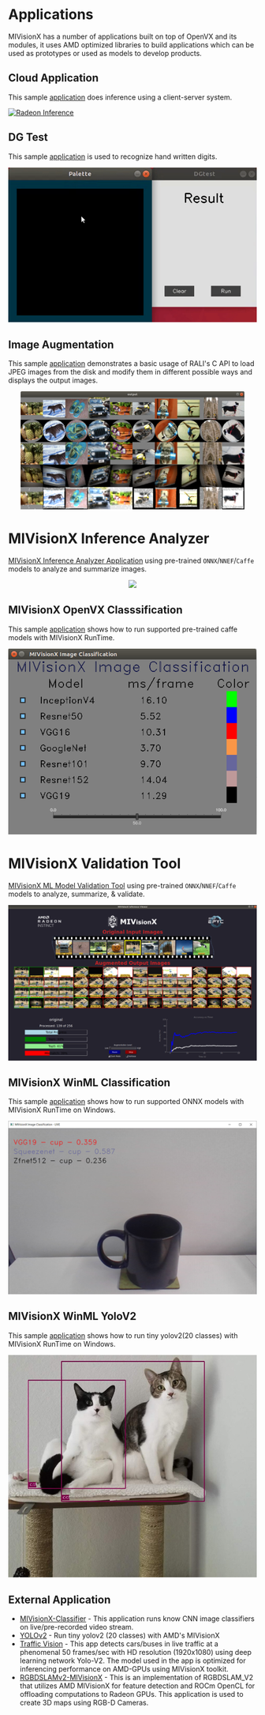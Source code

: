 # Applications

MIVisionX has a number of applications built on top of OpenVX and its modules, it uses AMD optimized libraries to build applications which can be used as prototypes or used as models to develop products.

## Cloud Application
This sample [application](./cloud_inference#cloud-inference-application) does inference using a client-server system.

[![Radeon Inference](../docs/images/inferenceVideo.png)](http://www.youtube.com/watch?v=0GLmnrpMSYs)

## DG Test
This sample [application](./dg_test#amd-dgtest) is used to recognize hand written digits.

<p align="center">
  <img src="../docs/images/DGtest.gif">
</p>

## Image Augmentation
This sample [application](./image_augmentation#image-augmentation-application) demonstrates a basic usage of RALI's C API to load JPEG images from the disk and modify them in different possible ways and displays the output images.

<p align="center">
	<img width="90%" src="../docs/images/image_augmentation.png" />
</p>

# MIVisionX Inference Analyzer

[MIVisionX Inference Analyzer Application](./mivisionx_inference_analyzer#mivisionx-python-inference-analyzer) using pre-trained `ONNX`/`NNEF`/`Caffe` models to analyze and summarize images.

<p align="center"><img width="60%" src="./mivisionx_inference_analyzer/data/images/inference_analyzer.gif" /></p>

## MIVisionX OpenVX Classsification
This sample [application](./mivisionx_openvx_classifier/README.md) shows how to run supported pre-trained caffe models with MIVisionX RunTime.

<p align="center"> <img src="./mivisionx_openvx_classifier/data/MIVisionX-ImageClassification.png"></p>

# MIVisionX Validation Tool

[MIVisionX ML Model Validation Tool](./mivisionx_validation_tool#mivisionx-python-ml-model-validation-tool) using pre-trained `ONNX`/`NNEF`/`Caffe` models to analyze, summarize, & validate.

<p align="center"><img width="100%" src="./mivisionx_validation_tool/data/images/validation-2.png" /></p>

## MIVisionX WinML Classification
This sample [application](./mivisionx_winml_classifier/README.md) shows how to run supported ONNX models with MIVisionX RunTime on Windows.

<p align="center"> <img src="./mivisionx_winml_classifier/images/MIVisionX-ImageClassification-WinML.png"> </p>

## MIVisionX WinML YoloV2
This sample [application](./mivisionx_winml_yolov2#yolov2-using-amd-winml-extension) shows how to run tiny yolov2(20 classes) with MIVisionX RunTime on Windows.

<p align="center"> <img src="./mivisionx_winml_yolov2/image/cat-yolo.jpg"> </p>

## External Application

* [MIVisionX-Classifier](https://github.com/kiritigowda/MIVisionX-Classifier) - This application runs know CNN image classifiers on live/pre-recorded video stream.
* [YOLOv2](https://github.com/kiritigowda/YoloV2NCS) - Run tiny yolov2 (20 classes) with AMD's MIVisionX
* [Traffic Vision](https://github.com/srohit0/trafficVision#traffic-vision) - This app detects cars/buses in live traffic at a phenomenal 50 frames/sec with HD resolution (1920x1080) using deep learning network Yolo-V2. The model used in the app is optimized for inferencing performance on AMD-GPUs using MIVisionX toolkit.
* [RGBDSLAMv2-MIVisionX](https://github.com/ICURO-AI-LAB/RGBDSLAMv2-MIVisionX) - This is an implementation of RGBDSLAM_V2 that utilizes AMD MIVisionX for feature detection and ROCm OpenCL for offloading computations to Radeon GPUs. This application is used to create 3D maps using RGB-D Cameras.

